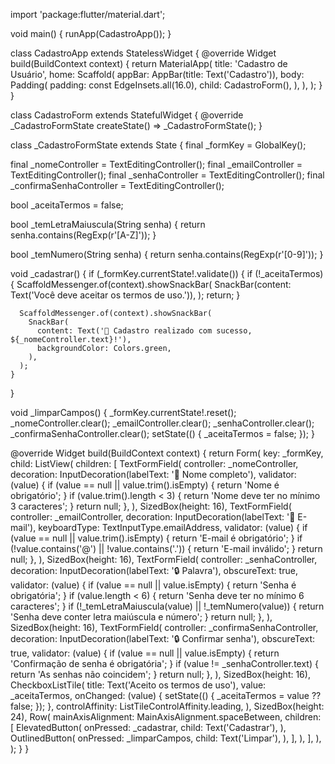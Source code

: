 import 'package:flutter/material.dart';

void main() {
  runApp(CadastroApp());
}

class CadastroApp extends StatelessWidget {
  @override
  Widget build(BuildContext context) {
    return MaterialApp(
      title: 'Cadastro de Usuário',
      home: Scaffold(
        appBar: AppBar(title: Text('Cadastro')),
        body: Padding(
          padding: const EdgeInsets.all(16.0),
          child: CadastroForm(),
        ),
      ),
    );
  }
}

class CadastroForm extends StatefulWidget {
  @override
  _CadastroFormState createState() => _CadastroFormState();
}

class _CadastroFormState extends State<CadastroForm> {
  final _formKey = GlobalKey<FormState>();

  final _nomeController = TextEditingController();
  final _emailController = TextEditingController();
  final _senhaController = TextEditingController();
  final _confirmaSenhaController = TextEditingController();

  bool _aceitaTermos = false;

  bool _temLetraMaiuscula(String senha) {
    return senha.contains(RegExp(r'[A-Z]'));
  }

  bool _temNumero(String senha) {
    return senha.contains(RegExp(r'[0-9]'));
  }

  void _cadastrar() {
    if (_formKey.currentState!.validate()) {
      if (!_aceitaTermos) {
        ScaffoldMessenger.of(context).showSnackBar(
          SnackBar(content: Text('Você deve aceitar os termos de uso.')),
        );
        return;
      }

      ScaffoldMessenger.of(context).showSnackBar(
        SnackBar(
          content: Text('📢 Cadastro realizado com sucesso, ${_nomeController.text}!'),
          backgroundColor: Colors.green,
        ),
      );
    }
  }

  void _limparCampos() {
    _formKey.currentState!.reset();
    _nomeController.clear();
    _emailController.clear();
    _senhaController.clear();
    _confirmaSenhaController.clear();
    setState(() {
      _aceitaTermos = false;
    });
  }

  @override
  Widget build(BuildContext context) {
    return Form(
      key: _formKey,
      child: ListView(
        children: [
          TextFormField(
            controller: _nomeController,
            decoration: InputDecoration(labelText: '👤 Nome completo'),
            validator: (value) {
              if (value == null || value.trim().isEmpty) {
                return 'Nome é obrigatório';
              }
              if (value.trim().length < 3) {
                return 'Nome deve ter no mínimo 3 caracteres';
              }
              return null;
            },
          ),
          SizedBox(height: 16),
          TextFormField(
            controller: _emailController,
            decoration: InputDecoration(labelText: '📧 E-mail'),
            keyboardType: TextInputType.emailAddress,
            validator: (value) {
              if (value == null || value.trim().isEmpty) {
                return 'E-mail é obrigatório';
              }
              if (!value.contains('@') || !value.contains('.')) {
                return 'E-mail inválido';
              }
              return null;
            },
          ),
          SizedBox(height: 16),
          TextFormField(
            controller: _senhaController,
            decoration: InputDecoration(labelText: '🔒 Palavra'),
            obscureText: true,
            validator: (value) {
              if (value == null || value.isEmpty) {
                return 'Senha é obrigatória';
              }
              if (value.length < 6) {
                return 'Senha deve ter no mínimo 6 caracteres';
              }
              if (!_temLetraMaiuscula(value) || !_temNumero(value)) {
                return 'Senha deve conter letra maiúscula e número';
              }
              return null;
            },
          ),
          SizedBox(height: 16),
          TextFormField(
            controller: _confirmaSenhaController,
            decoration: InputDecoration(labelText: '🔒 Confirmar senha'),
            obscureText: true,
            validator: (value) {
              if (value == null || value.isEmpty) {
                return 'Confirmação de senha é obrigatória';
              }
              if (value != _senhaController.text) {
                return 'As senhas não coincidem';
              }
              return null;
            },
          ),
          SizedBox(height: 16),
          CheckboxListTile(
            title: Text('Aceito os termos de uso'),
            value: _aceitaTermos,
            onChanged: (value) {
              setState(() {
                _aceitaTermos = value ?? false;
              });
            },
            controlAffinity: ListTileControlAffinity.leading,
          ),
          SizedBox(height: 24),
          Row(
            mainAxisAlignment: MainAxisAlignment.spaceBetween,
            children: [
              ElevatedButton(
                onPressed: _cadastrar,
                child: Text('Cadastrar'),
              ),
              OutlinedButton(
                onPressed: _limparCampos,
                child: Text('Limpar'),
              ),
            ],
          ),
        ],
      ),
    );
  }
}
